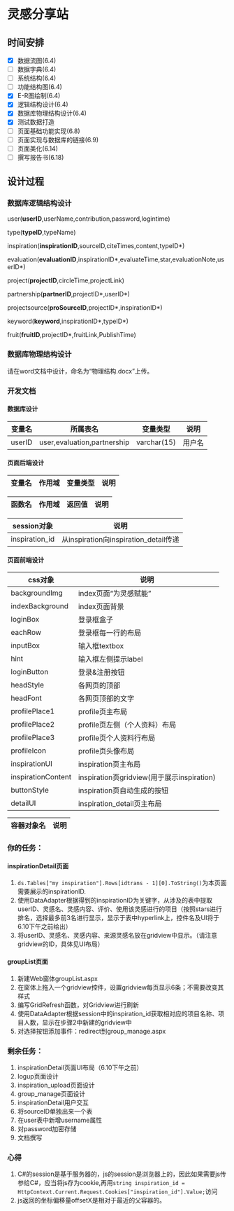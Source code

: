 # 灵感分享站
## 时间安排
- [x] 数据流图(6.4)
- [ ] 数据字典(6.4)
- [ ] 系统结构(6.4)
- [ ] 功能结构图(6.4)
- [x] E-R图绘制(6.4)
- [x] 逻辑结构设计(6.4)
- [x] 数据库物理结构设计(6.4)
- [x] 测试数据打造
- [ ] 页面基础功能实现(6.8)
- [ ] 页面实现与数据库的链接(6.9)
- [ ] 页面美化(6.14)
- [ ] 撰写报告书(6.18)
## 设计过程
### 数据库逻辑结构设计
user(**userID**,userName,contribution,password,logintime)

type(**typeID**,typeName)

inspiration(**inspirationID**,sourceID,citeTimes,content,typeID\*)

evaluation(**evaluationID**,inspirationID\*,evaluateTime,star,evaluationNote,userID*)

project(**projectID**,circleTime,projectLink)

partnership(**partnerID**,projectID\*,userID\*)

projectsource(**proSourceID**,projectID\*,inspirationID\*)

keyword(**keyword**,inspirationID\*,typeID\*)

fruit(**fruitID**,projectID\*,fruitLink,PublishTime)

### 数据库物理结构设计

请在word文档中设计，命名为“物理结构.docx”上传。

### 开发文档

#### 数据库设计
|变量名|所属表名|变量类型|说明|
|---|---|---|---|
|userID|user,evaluation,partnership|varchar(15)|用户名|

#### 页面后端设计
|变量名|作用域|变量类型|说明|
|---|---|---|---|

|函数名|作用域|返回值|说明|
|---|---|---|---|

|session对象|说明|
|---|---|
|inspiration_id|从inspiration向inspiration_detail传递|

#### 页面前端设计
|css对象|说明|
|---|---|
|backgroundImg|index页面“为灵感赋能”|
|indexBackground|index页面背景|
|loginBox|登录框盒子|
|eachRow|登录框每一行的布局|
|inputBox|输入框textbox|
|hint|输入框左侧提示label|
|loginButton|登录&注册按钮|
|headStyle|各网页的顶部|
|headFont|各网页顶部的文字|
|profilePlace1|profile页主布局|
|profilePlace2|profile页左侧（个人资料）布局|
|profilePlace3|profile页个人资料行布局|
|profileIcon|profile页头像布局|
|inspirationUI|inspiration页主布局|
|inspirationContent|inspiration页gridview(用于展示inspiration)|
|buttonStyle|inspiration页自动生成的按钮|
|detailUI|inspiration_detail页主布局|

|容器对象名|说明|
|---|---|
### 你的任务：
#### inspirationDetail页面
1. `ds.Tables["my inspiration"].Rows[idtrans - 1][0].ToString()`为本页面需要展示的inspirationID.
2. 使用DataAdapter根据得到的inspirationID为关键字，从涉及的表中提取userID、灵感名、灵感内容、评价、使用该灵感进行的项目（按照stars进行排名，选择最多前3名进行显示，显示于表中hyperlink上，控件名及UI将于6.10下午之前给出）
3. 将userID、灵感名、灵感内容、来源灵感名放在gridview中显示。（请注意gridview的ID，具体见UI布局）

#### groupList页面
1. 新建Web窗体groupList.aspx
2. 在窗体上拖入一个gridview控件，设置gridview每页显示6条；不需要改变其样式
3. 编写GridRefresh函数，对Gridview进行刷新
4. 使用DataAdapter根据session中的inspiration_id获取相对应的项目名称、项目人数，显示在步骤2中新建的gridview中
5. 对选择按钮添加事件：redirect到group_manage.aspx

### 剩余任务：
1. inspirationDetail页面UI布局（6.10下午之前）
2. logup页面设计
3. inspiration_upload页面设计
4. group_manage页面设计
5. inspirationDetail用户交互
6. 将sourceID单独出来一个表
7. 在user表中新增username属性
8. 对password加密存储
9. 文档撰写

### 心得

1. C#的session是基于服务器的，js的session是浏览器上的，因此如果需要js传参给C#，应当将js存为cookie,再用`string inspiration_id = HttpContext.Current.Request.Cookies["inspiration_id"].Value;`访问
2. js返回的坐标偏移量offsetX是相对于最近的父容器的。
